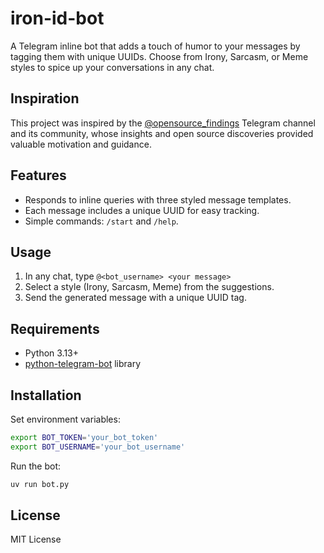 # iron-id-bot

A Telegram inline bot that adds a touch of humor to your messages by tagging them with unique UUIDs. Choose from Irony, Sarcasm, or Meme styles to spice up your conversations in any chat.

## Inspiration

This project was inspired by the [@opensource_findings](https://t.me/opensource_findings) Telegram channel and its community, whose insights and open source discoveries provided valuable motivation and guidance.


## Features

- Responds to inline queries with three styled message templates.
- Each message includes a unique UUID for easy tracking.
- Simple commands: `/start` and `/help`.

## Usage

1. In any chat, type `@<bot_username> <your message>`
2. Select a style (Irony, Sarcasm, Meme) from the suggestions.
3. Send the generated message with a unique UUID tag.

## Requirements

- Python 3.13+
- [python-telegram-bot](https://github.com/python-telegram-bot/python-telegram-bot) library

## Installation

Set environment variables:

```sh
export BOT_TOKEN='your_bot_token'
export BOT_USERNAME='your_bot_username'
```

Run the bot:
```sh
uv run bot.py
```

## License

MIT License
